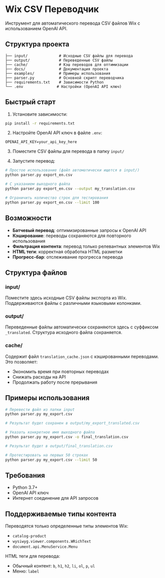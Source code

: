 # Wix CSV Переводчик

Инструмент для автоматического перевода CSV файлов Wix с использованием OpenAI API.

## Структура проекта

```
├── input/              # Исходные CSV файлы для перевода
├── output/             # Переведенные CSV файлы
├── cache/              # Кэш переводов для оптимизации
├── docs/               # Документация проекта
├── examples/           # Примеры использования
├── parser.py           # Основной скрипт переводчика
├── requirements.txt    # Зависимости Python
└── .env               # Настройки (OpenAI API ключ)
```

## Быстрый старт

1. Установите зависимости:
```bash
pip install -r requirements.txt
```

2. Настройте OpenAI API ключ в файле `.env`:
```
OPENAI_API_KEY=your_api_key_here
```

3. Поместите CSV файлы для перевода в папку `input/`

4. Запустите перевод:
```bash
# Простое использование (файл автоматически ищется в input/)
python parser.py export_en.csv

# С указанием выходного файла
python parser.py export_en.csv --output my_translation.csv

# Ограничить количество строк для тестирования
python parser.py export_en.csv --limit 100
```

## Возможности

- **Батчевый перевод**: оптимизированные запросы к OpenAI API
- **Кэширование**: переводы сохраняются для повторного использования
- **Фильтрация контента**: перевод только релевантных элементов Wix
- **HTML теги**: корректная обработка HTML разметки
- **Прогресс-бар**: отслеживание прогресса перевода

## Структура файлов

### input/
Поместите здесь исходные CSV файлы экспорта из Wix. Поддерживаются файлы с различными языковыми колонками.

### output/
Переведенные файлы автоматически сохраняются здесь с суффиксом `_translated`. Структура исходного файла сохраняется.

### cache/
Содержит файл `translation_cache.json` с кэшированными переводами. Это позволяет:
- Экономить время при повторных переводах
- Снижать расходы на API
- Продолжать работу после прерывания

## Примеры использования

```bash
# Перевести файл из папки input
python parser.py my_export.csv

# Результат будет сохранен в output/my_export_translated.csv

# Указать конкретное имя выходного файла
python parser.py my_export.csv -o final_translation.csv

# Результат будет в output/final_translation.csv

# Протестировать на первых 50 строках
python parser.py my_export.csv --limit 50
```

## Требования

- Python 3.7+
- OpenAI API ключ
- Интернет соединение для API запросов

## Поддерживаемые типы контента

Переводятся только определенные типы элементов Wix:
- `catalog-product`
- `wysiwyg.viewer.components.WRichText`
- `document.api.MenuService.Menu`

HTML теги для перевода:
- Обычный контент: `b`, `h1`, `h2`, `li`, `ol`, `p`, `ul`
- Меню: `label` 